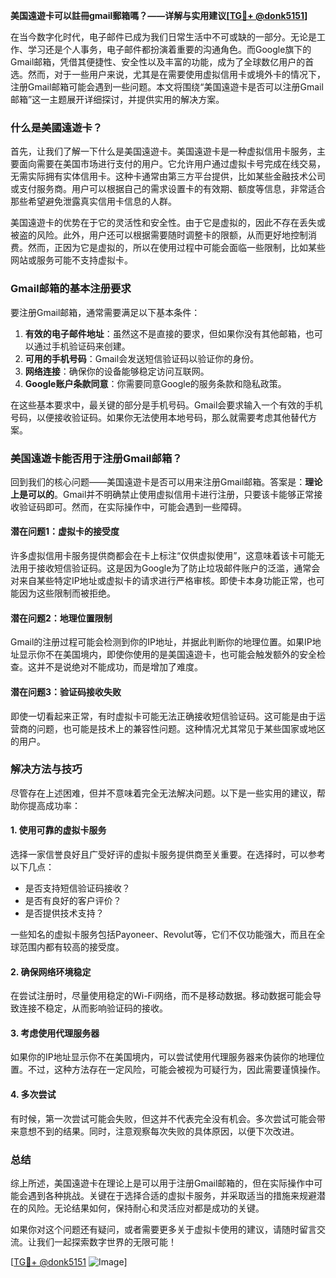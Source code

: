 **美国遠遊卡可以註冊gmail郵箱嗎？——详解与实用建议[[TG💪+ @donk5151](https://t.me/s/donk5151)]**

在当今数字化时代，电子邮件已成为我们日常生活中不可或缺的一部分。无论是工作、学习还是个人事务，电子邮件都扮演着重要的沟通角色。而Google旗下的Gmail邮箱，凭借其便捷性、安全性以及丰富的功能，成为了全球数亿用户的首选。然而，对于一些用户来说，尤其是在需要使用虚拟信用卡或境外卡的情况下，注册Gmail邮箱可能会遇到一些问题。本文将围绕“美国遠遊卡是否可以注册Gmail邮箱”这一主题展开详细探讨，并提供实用的解决方案。

### **什么是美國遠遊卡？**

首先，让我们了解一下什么是美国遠遊卡。美国遠遊卡是一种虚拟信用卡服务，主要面向需要在美国市场进行支付的用户。它允许用户通过虚拟卡号完成在线交易，无需实际拥有实体信用卡。这种卡通常由第三方平台提供，比如某些金融技术公司或支付服务商。用户可以根据自己的需求设置卡的有效期、额度等信息，非常适合那些希望避免泄露真实信用卡信息的人群。

美国遠遊卡的优势在于它的灵活性和安全性。由于它是虚拟的，因此不存在丢失或被盗的风险。此外，用户还可以根据需要随时调整卡的限额，从而更好地控制消费。然而，正因为它是虚拟的，所以在使用过程中可能会面临一些限制，比如某些网站或服务可能不支持虚拟卡。

### **Gmail邮箱的基本注册要求**

要注册Gmail邮箱，通常需要满足以下基本条件：

1. **有效的电子邮件地址**：虽然这不是直接的要求，但如果你没有其他邮箱，也可以通过手机验证码来创建。
2. **可用的手机号码**：Gmail会发送短信验证码以验证你的身份。
3. **网络连接**：确保你的设备能够稳定访问互联网。
4. **Google账户条款同意**：你需要同意Google的服务条款和隐私政策。

在这些基本要求中，最关键的部分是手机号码。Gmail会要求输入一个有效的手机号码，以便接收验证码。如果你无法使用本地号码，那么就需要考虑其他替代方案。

### **美国遠遊卡能否用于注册Gmail邮箱？**

回到我们的核心问题——美国遠遊卡是否可以用来注册Gmail邮箱。答案是：**理论上是可以的**。Gmail并不明确禁止使用虚拟信用卡进行注册，只要该卡能够正常接收验证码即可。然而，在实际操作中，可能会遇到一些障碍。

#### **潜在问题1：虚拟卡的接受度**
许多虚拟信用卡服务提供商都会在卡上标注“仅供虚拟使用”，这意味着该卡可能无法用于接收短信验证码。这是因为Google为了防止垃圾邮件账户的泛滥，通常会对来自某些特定IP地址或虚拟卡的请求进行严格审核。即使卡本身功能正常，也可能因为这些限制而被拒绝。

#### **潜在问题2：地理位置限制**
Gmail的注册过程可能会检测到你的IP地址，并据此判断你的地理位置。如果IP地址显示你不在美国境内，即使你使用的是美国遠遊卡，也可能会触发额外的安全检查。这并不是说绝对不能成功，而是增加了难度。

#### **潜在问题3：验证码接收失败**
即使一切看起来正常，有时虚拟卡可能无法正确接收短信验证码。这可能是由于运营商的问题，也可能是技术上的兼容性问题。这种情况尤其常见于某些国家或地区的用户。

### **解决方法与技巧**

尽管存在上述困难，但并不意味着完全无法解决问题。以下是一些实用的建议，帮助你提高成功率：

#### **1. 使用可靠的虚拟卡服务**
选择一家信誉良好且广受好评的虚拟卡服务提供商至关重要。在选择时，可以参考以下几点：
- 是否支持短信验证码接收？
- 是否有良好的客户评价？
- 是否提供技术支持？

一些知名的虚拟卡服务包括Payoneer、Revolut等，它们不仅功能强大，而且在全球范围内都有较高的接受度。

#### **2. 确保网络环境稳定**
在尝试注册时，尽量使用稳定的Wi-Fi网络，而不是移动数据。移动数据可能会导致连接不稳定，从而影响验证码的接收。

#### **3. 考虑使用代理服务器**
如果你的IP地址显示你不在美国境内，可以尝试使用代理服务器来伪装你的地理位置。不过，这种方法存在一定风险，可能会被视为可疑行为，因此需要谨慎操作。

#### **4. 多次尝试**
有时候，第一次尝试可能会失败，但这并不代表完全没有机会。多次尝试可能会带来意想不到的结果。同时，注意观察每次失败的具体原因，以便下次改进。

### **总结**

综上所述，美国遠遊卡在理论上是可以用于注册Gmail邮箱的，但在实际操作中可能会遇到各种挑战。关键在于选择合适的虚拟卡服务，并采取适当的措施来规避潜在的风险。无论结果如何，保持耐心和灵活应对都是成功的关键。

如果你对这个问题还有疑问，或者需要更多关于虚拟卡使用的建议，请随时留言交流。让我们一起探索数字世界的无限可能！

[[TG💪+ @donk5151](https://t.me/s/donk5151) ![Image](https://i.postimg.cc/rwNCRYN7/Snipaste-2025-04-30-17-27-05.png)]